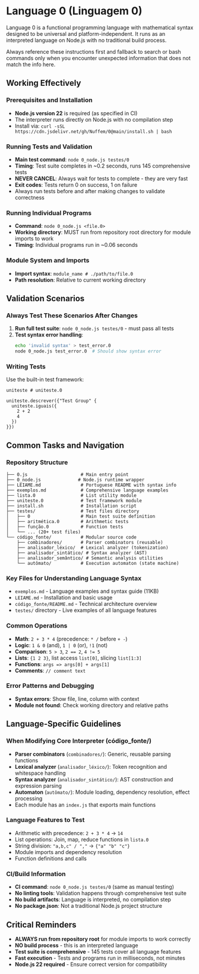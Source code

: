 # Language 0 (Linguagem 0)

Language 0 is a functional programming language with mathematical syntax designed to be universal and platform-independent. It runs as an interpreted language on Node.js with no traditional build process.

Always reference these instructions first and fallback to search or bash commands only when you encounter unexpected information that does not match the info here.

## Working Effectively

### Prerequisites and Installation
- **Node.js version 22** is required (as specified in CI)
- The interpreter runs directly on Node.js with no compilation step
- Install via: `curl -sSL https://cdn.jsdelivr.net/gh/Nuffem/0@main/install.sh | bash`

### Running Tests and Validation
- **Main test command**: `node 0_node.js testes/0`
- **Timing**: Test suite completes in ~0.2 seconds, runs 145 comprehensive tests
- **NEVER CANCEL**: Always wait for tests to complete - they are very fast
- **Exit codes**: Tests return 0 on success, 1 on failure
- Always run tests before and after making changes to validate correctness

### Running Individual Programs
- **Command**: `node 0_node.js <file.0>`
- **Working directory**: MUST run from repository root directory for module imports to work
- **Timing**: Individual programs run in ~0.06 seconds

### Module System and Imports
- **Import syntax**: `module_name # ./path/to/file.0`
- **Path resolution**: Relative to current working directory

## Validation Scenarios

### Always Test These Scenarios After Changes
1. **Run full test suite**: `node 0_node.js testes/0` - must pass all tests
2. **Test syntax error handling**:
   ```bash
   echo 'invalid syntax' > test_error.0
   node 0_node.js test_error.0  # Should show syntax error
   ```

### Writing Tests
Use the built-in test framework:
```
uniteste # uniteste.0

uniteste.descrever({"Test Group" {
  uniteste.iguais({
    2 + 2
    4
  })
}})
```

## Common Tasks and Navigation

### Repository Structure
```
├── 0.js                    # Main entry point
├── 0_node.js              # Node.js runtime wrapper  
├── LEIAME.md               # Portuguese README with syntax info
├── exemplos.md             # Comprehensive language examples
├── lista.0                 # List utility module
├── uniteste.0              # Test framework module
├── install.sh              # Installation script
├── testes/                 # Test files directory
│   ├── 0                   # Main test suite definition
│   ├── aritmética.0        # Arithmetic tests
│   ├── função.0            # Function tests
│   └── ... (20+ test files)
└── código_fonte/           # Modular source code
    ├── combinadores/       # Parser combinators (reusable)
    ├── analisador_léxico/  # Lexical analyzer (tokenization)
    ├── analisador_sintático/ # Syntax analyzer (AST)
    ├── analisador_semântico/ # Semantic analysis utilities
    └── autômato/           # Execution automaton (state machine)
```

### Key Files for Understanding Language Syntax
- `exemplos.md` - Language examples and syntax guide (11KB)
- `LEIAME.md` - Installation and basic usage
- `código_fonte/README.md` - Technical architecture overview
- `testes/` directory - Live examples of all language features

### Common Operations
- **Math**: `2 + 3 * 4` (precedence: `* /` before `+ -`)
- **Logic**: `1 & 0` (and), `1 | 0` (or), `!1` (not)
- **Comparison**: `5 > 3`, `2 == 2`, `4 != 5`
- **Lists**: `{1 2 3}`, list access `list[0]`, slicing `list[1:3]`
- **Functions**: `args => args[0] + args[1]`
- **Comments**: `// comment text`

### Error Patterns and Debugging
- **Syntax errors**: Show file, line, column with context
- **Module not found**: Check working directory and relative paths

## Language-Specific Guidelines

### When Modifying Core Interpreter (código_fonte/)
- **Parser combinators** (`combinadores/`): Generic, reusable parsing functions
- **Lexical analyzer** (`analisador_léxico/`): Token recognition and whitespace handling
- **Syntax analyzer** (`analisador_sintático/`): AST construction and expression parsing
- **Automaton** (`autômato/`): Module loading, dependency resolution, effect processing
- Each module has an `index.js` that exports main functions

### Language Features to Test
- Arithmetic with precedence: `2 + 3 * 4` → `14`
- List operations: Join, map, reduce functions in `lista.0`
- String division: `"a,b,c" / ","` → `{"a" "b" "c"}`
- Module imports and dependency resolution
- Function definitions and calls

### CI/Build Information
- **CI command**: `node 0_node.js testes/0` (same as manual testing)
- **No linting tools**: Validation happens through comprehensive test suite
- **No build artifacts**: Language is interpreted, no compilation step
- **No package.json**: Not a traditional Node.js project structure

## Critical Reminders
- **ALWAYS run from repository root** for module imports to work correctly
- **NO build process** - this is an interpreted language
- **Test suite is comprehensive** - 145 tests cover all language features
- **Fast execution** - Tests and programs run in milliseconds, not minutes
- **Node.js 22 required** - Ensure correct version for compatibility
